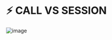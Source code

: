 # ⚡ CALL VS  SESSION 

![image](https://github.com/bhuvabhavik/MY-ABAP-CHEATSHEET/assets/49744703/7b5a3a8e-bdb6-4b8b-bbbf-9d9a7fdbda35)
